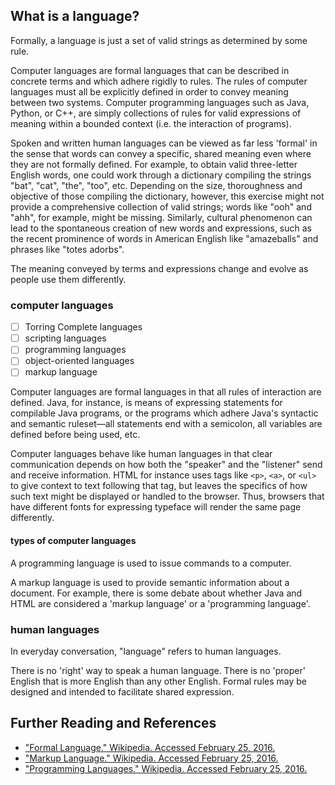 ## What is a language?

<!-- AKD note: We start on Header L2 b/c site title occupies L1 position on page. -->


Formally, a language is just a set of valid strings as determined by some rule.

Computer languages are formal languages that can be described in concrete terms and which adhere rigidly to rules. The rules of computer languages must all be explicitly defined in order to convey meaning between two systems. Computer programming languages such as Java, Python, or C++, are simply collections of rules for valid expressions of meaning within a bounded context (i.e. the interaction of programs). 

Spoken and written human languages can be viewed as far less 'formal' in the sense that words can convey a specific, shared meaning even where they are not formally defined.  For example, to obtain valid three-letter English words, one could work through a dictionary compiling the strings "bat", "cat", "the", "too", etc. Depending on the size, thoroughness and objective of those compiling the dictionary, however, this exercise might not provide a comprehensive collection of valid strings; words like "ooh" and "ahh", for example, might be missing. Similarly, cultural phenomenon can lead to the spontaneous creation of new words and expressions, such as the recent prominence of words in American English like "amazeballs" and phrases like "totes adorbs".
 



The meaning conveyed by terms and expressions change and evolve as people use them differently.



### computer languages

- [ ] Torring Complete languages
- [ ] scripting languages
- [ ] programming languages
- [ ] object-oriented languages
- [ ] markup language

Computer languages are formal languages in that all rules of interaction are defined. Java, for instance, is means of expressing statements for compilable Java programs, or the programs which adhere Java's syntactic and semantic ruleset&mdash;all statements end with a semicolon, all variables are defined before being used, etc. 

<!-- This could be elaborated. -->

Computer languages behave like human languages in that clear communication depends on how both the "speaker" and the "listener" send and receive information. HTML for instance uses tags like `<p>`, `<a>`, or `<ul>` to give context to text following that tag, but leaves the specifics of how such text might be displayed or handled to the browser.  Thus, browsers that have different fonts for expressing typeface will render the same page differently.



#### types of computer languages

A programming language is used to issue commands to a computer.

A markup language is used to provide semantic information about a document. For example, there is some debate about whether Java and HTML are considered a 'markup language' or a 'programming language'. <!-- This paragraph needs some further revisions and links in the text to different references (especially statements).  -->



### human languages

In everyday conversation, "language" refers to human languages. 

There is no 'right' way to speak a human language. There is no 'proper' English that is more English than any other English. Formal rules may be designed and intended to facilitate shared expression. <!-- This paragraph needs some further revisions and links in the text to different references (especially statements).  -->

<!-- We can build out this section further.  -->



## Further Reading and References
<!-- mostly wrote this from previous knowledge, so I'm just linking to some relevant wikipedia articles. -->
* ["Formal Language." Wikipedia. Accessed February 25, 2016.](https://en.wikipedia.org/wiki/Formal_language)
* ["Markup Language." Wikipedia. Accessed February 25, 2016.](https://en.wikipedia.org/wiki/Markup_language)
* ["Programming Languages." Wikipedia. Accessed February 25, 2016.](https://en.wikipedia.org/wiki/Programming_language)
